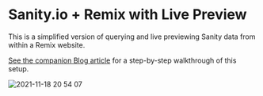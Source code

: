 # Sanity.io + Remix with Live Preview

This is a simplified version of querying and live previewing Sanity data from within a Remix website.

[See the companion Blog article](https://sanity.io/guides/remix-run-live-preview) for a step-by-step walkthrough of this setup.

![2021-11-18 20 54 07](https://user-images.githubusercontent.com/9684022/142495183-054c16eb-9e5c-4392-84ed-6bfd6e981a94.gif)
